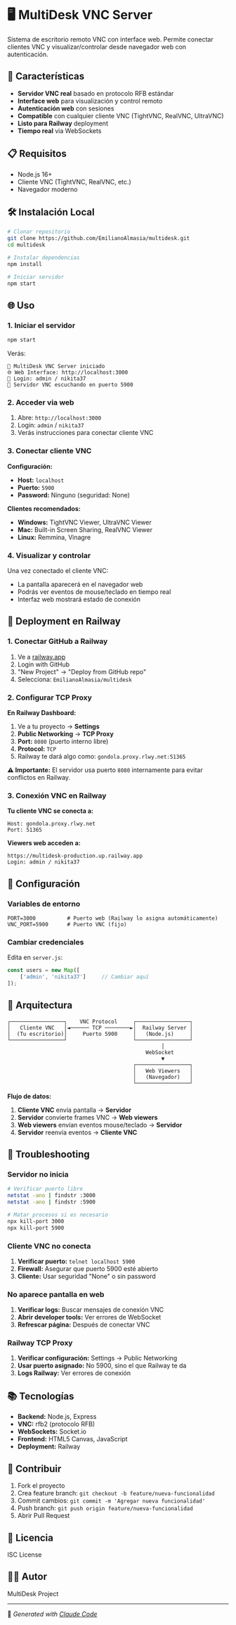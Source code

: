 # 🖥️ MultiDesk VNC Server

Sistema de escritorio remoto VNC con interface web. Permite conectar clientes VNC y visualizar/controlar desde navegador web con autenticación.

## 🚀 Características

- **Servidor VNC real** basado en protocolo RFB estándar
- **Interface web** para visualización y control remoto
- **Autenticación web** con sesiones
- **Compatible** con cualquier cliente VNC (TightVNC, RealVNC, UltraVNC)
- **Listo para Railway** deployment
- **Tiempo real** via WebSockets

## 📋 Requisitos

- Node.js 16+
- Cliente VNC (TightVNC, RealVNC, etc.)
- Navegador moderno

## 🛠️ Instalación Local

```bash
# Clonar repositorio
git clone https://github.com/EmilianoAlmasia/multidesk.git
cd multidesk

# Instalar dependencias
npm install

# Iniciar servidor
npm start
```

## 🌐 Uso

### 1. Iniciar el servidor
```bash
npm start
```

Verás:
```
🚀 MultiDesk VNC Server iniciado
🌐 Web Interface: http://localhost:3000
👤 Login: admin / nikita37
🔌 Servidor VNC escuchando en puerto 5900
```

### 2. Acceder via web
1. Abre: `http://localhost:3000`
2. Login: `admin` / `nikita37`
3. Verás instrucciones para conectar cliente VNC

### 3. Conectar cliente VNC
**Configuración:**
- **Host:** `localhost`
- **Puerto:** `5900`
- **Password:** Ninguno (seguridad: None)

**Clientes recomendados:**
- **Windows:** TightVNC Viewer, UltraVNC Viewer
- **Mac:** Built-in Screen Sharing, RealVNC Viewer  
- **Linux:** Remmina, Vinagre

### 4. Visualizar y controlar
Una vez conectado el cliente VNC:
- La pantalla aparecerá en el navegador web
- Podrás ver eventos de mouse/teclado en tiempo real
- Interfaz web mostrará estado de conexión

## 🚂 Deployment en Railway

### 1. Conectar GitHub a Railway
1. Ve a [railway.app](https://railway.app)
2. Login with GitHub
3. "New Project" → "Deploy from GitHub repo"
4. Selecciona: `EmilianoAlmasia/multidesk`

### 2. Configurar TCP Proxy
**En Railway Dashboard:**
1. Ve a tu proyecto → **Settings**
2. **Public Networking** → **TCP Proxy**
3. **Port:** `8080` (puerto interno libre)
4. **Protocol:** `TCP`
5. Railway te dará algo como: `gondola.proxy.rlwy.net:51365`

**⚠️ Importante:** El servidor usa puerto `8080` internamente para evitar conflictos en Railway.

### 3. Conexión VNC en Railway
**Tu cliente VNC se conecta a:**
```
Host: gondola.proxy.rlwy.net
Port: 51365
```

**Viewers web acceden a:**
```
https://multidesk-production.up.railway.app
Login: admin / nikita37
```

## 🔧 Configuración

### Variables de entorno
```env
PORT=3000          # Puerto web (Railway lo asigna automáticamente)
VNC_PORT=5900      # Puerto VNC (fijo)
```

### Cambiar credenciales
Edita en `server.js`:
```javascript
const users = new Map([
    ['admin', 'nikita37']     // Cambiar aquí
]);
```

## 📡 Arquitectura

```
┌─────────────────┐    VNC Protocol     ┌─────────────────┐
│   Cliente VNC   │◄────── TCP ────────►│  Railway Server │
│  (Tu escritorio)│     Puerto 5900     │   (Node.js)     │
└─────────────────┘                     └─────────────────┘
                                                 │
                                            WebSocket
                                                 ▼
                                        ┌─────────────────┐
                                        │   Web Viewers   │
                                        │   (Navegador)   │
                                        └─────────────────┘
```

**Flujo de datos:**
1. **Cliente VNC** envía pantalla → **Servidor** 
2. **Servidor** convierte frames VNC → **Web viewers**
3. **Web viewers** envían eventos mouse/teclado → **Servidor**
4. **Servidor** reenvía eventos → **Cliente VNC**

## 🐛 Troubleshooting

### Servidor no inicia
```bash
# Verificar puerto libre
netstat -ano | findstr :3000
netstat -ano | findstr :5900

# Matar procesos si es necesario
npx kill-port 3000
npx kill-port 5900
```

### Cliente VNC no conecta
1. **Verificar puerto:** `telnet localhost 5900`
2. **Firewall:** Asegurar que puerto 5900 esté abierto
3. **Cliente:** Usar seguridad "None" o sin password

### No aparece pantalla en web
1. **Verificar logs:** Buscar mensajes de conexión VNC
2. **Abrir developer tools:** Ver errores de WebSocket
3. **Refrescar página:** Después de conectar VNC

### Railway TCP Proxy
1. **Verificar configuración:** Settings → Public Networking
2. **Usar puerto asignado:** No 5900, sino el que Railway te da
3. **Logs Railway:** Ver errores de conexión

## 📚 Tecnologías

- **Backend:** Node.js, Express
- **VNC:** rfb2 (protocolo RFB)
- **WebSockets:** Socket.io
- **Frontend:** HTML5 Canvas, JavaScript
- **Deployment:** Railway

## 🤝 Contribuir

1. Fork el proyecto
2. Crea feature branch: `git checkout -b feature/nueva-funcionalidad`
3. Commit cambios: `git commit -m 'Agregar nueva funcionalidad'`
4. Push branch: `git push origin feature/nueva-funcionalidad`
5. Abrir Pull Request

## 📝 Licencia

ISC License

## 👨‍💻 Autor

MultiDesk Project

---

🤖 *Generated with [Claude Code](https://claude.ai/code)*